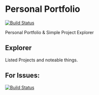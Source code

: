 # Personal Portfolio

[![Build Status](https://github.com/github/opensource.guide/workflows/GitHub%20Actions%20CI/badge.svg)](https://github.com/le3ch-tech/le3ch-tech.github.io/graphs/traffic)

Personal Portfolio & Simple Project Explorer

## Explorer

Listed Projects and noteable things.

## For Issues: 

[![Build Status](https://img.shields.io/github/issues/le3ch-tech/cryptic-discord-bot?label=Issues)](https://github.com/le3ch-tech/le3ch-tech.github.io/issues)
